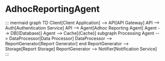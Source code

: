 # AdhocReportingAgent
::: mermaid
graph TD
Client[Client Application] --> API[API Gateway]
API --> Auth[Authentication Service]
API --> Agent[Adhoc Reporting Agent]
Agent --> DB[(Database)]
Agent --> Cache[(Cache)]
subgraph Processing
Agent --> DataProcessor[Data Processor]
DataProcessor --> ReportGenerator[Report Generator]
end
ReportGenerator --> Storage[Report Storage]
ReportGenerator --> Notifier[Notification Service]
:::